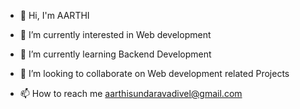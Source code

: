 - 👋 Hi, I'm AARTHI
  
- 👀 I’m currently interested in Web development
- 🌱 I’m currently learning Backend Development
- 👯 I’m looking to collaborate on Web development related Projects
- 📫 How to reach me aarthisundaravadivel@gmail.com
  

